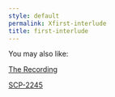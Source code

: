 ```yaml
---
style: default
permalink: Xfirst-interlude
title: first-interlude
---
```

You may also like:

[The Recording](http://scp-wiki.net/the-recording)

[SCP-2245](http://scp-wiki.net/scp-2245)
